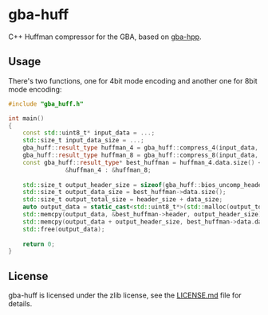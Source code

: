 # gba-huff

C++ Huffman compressor for the GBA, based on [gba-hpp](https://github.com/felixjones/gba-hpp).


## Usage

There's two functions, one for 4bit mode encoding and another one for 8bit mode encoding:

```cpp
#include "gba_huff.h"

int main()
{
    const std::uint8_t* input_data = ...;
    std::size_t input_data_size = ...;
    gba_huff::result_type huffman_4 = gba_huff::compress_4(input_data, input_data_size);
    gba_huff::result_type huffman_8 = gba_huff::compress_8(input_data, input_data_size);
    const gba_huff::result_type* best_huffman = huffman_4.data.size() < huffman_8.data.size() ?
                &huffman_4 : &huffman_8;
				
    std::size_t output_header_size = sizeof(gba_huff::bios_uncomp_header);
    std::size_t output_data_size = best_huffman->data.size();
    std::size_t output_total_size = header_size + data_size;
    auto output_data = static_cast<std::uint8_t*>(std::malloc(output_total_size));
    std::memcpy(output_data, &best_huffman->header, output_header_size);
    std::memcpy(output_data + output_header_size, best_huffman->data.data(), output_data_size);
    std::free(output_data);
	
    return 0;
}
```


## License

gba-huff is licensed under the zlib license, see the [LICENSE.md](LICENSE.md) file for details.
